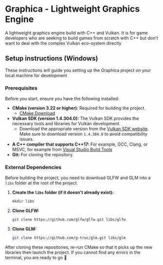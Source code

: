 # Graphica - Lightweight Graphics Engine

A lightweight graphics engine build with C++ and Vulkan. It is for game developers who are seeking to build games from scratch with C++ but don't want to deal with the complex Vulkan eco-system directly

## Setup instructions (Windows)

These instructions will guide you setting up the Graphica project on your local machine for development

### Prerequisites

Before you start, ensure you have the following installed:

- **CMake (version 3.22 or higher):** Required for building the project.
  - [CMake Download](https://cmake.org/download/)
- **Vulkan SDK (version 1.4.304.0):** The Vulkan SDK provides the necessary tools and libraries for Vulkan development.
  - Download the appropriate version from the [Vulkan SDK website](https://vulkan.lunarg.com/). Make sure to download version `1.4.304.0` to avoid compatibility issues.
- **A C++ compiler that supports C++17:** For example, GCC, Clang, or MSVC, for example from [Visual Studio Build Tools](https://visualstudio.microsoft.com/visual-cpp-build-tools/)
- **Git:** For cloning the repository.

### External Dependencies

Before building the project, you need to download GLFW and GLM into a `libs` folder at the root of the project.

1. **Create the `libs` folder (if it doesn't already exist):**

   ```bash
   mkdir libs
   ```

2. **Clone GLFW:**

   ```bash
   git clone https://github.com/glfw/glfw.git libs/glfw
   ```

3. **Clone GLM:**

   ```bash
   git clone https://github.com/g-truc/glm.git libs/glm
   ```

After cloning these repositories, re-run CMake so that it picks up the new libraries then launch the project. If you cannot find any errors in the terminal, you are ready to go :rocket:
